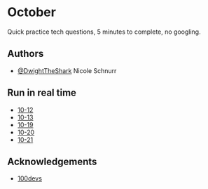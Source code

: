
# October
Quick practice tech questions, 5 minutes to complete, no googling.
## Authors

- [@DwightTheShark](https://www.github.com/DwightTheShark) Nicole Schnurr

 ## Run in real time
 - [10-12](https://replit.com/@adoranicole/22-10-12#index.js)
 - [10-13](https://replit.com/@adoranicole/22-10-13#index.js)
 - [10-19](https://replit.com/@adoranicole/22-10-19#index.js)
 - [10-20](https://replit.com/@adoranicole/10-20#index.js)
 - [10-21](https://replit.com/@adoranicole/10-21#index.js)

## Acknowledgements

 - [100devs](https://leonnoel.com/100devs/)
